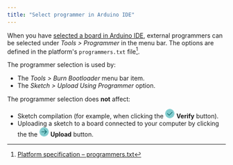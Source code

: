 ```yaml
---
title: "Select programmer in Arduino IDE"
---
```


When you have [selected a board in Arduino IDE](https://support.arduino.cc/hc/en-us/articles/4406856349970-Select-board-and-port-in-Arduino-IDE#board), external programmers can be selected under _Tools > Programmer_ in the menu bar. The options are defined in the platform's `programmers.txt` file[^1].

[^1]: [Platform specification – programmers.txt](https://arduino.github.io/arduino-cli/latest/platform-specification#programmerstxt)

The programmer selection is used by:

* The _Tools > Burn Bootloader_ menu bar item.
* The _Sketch > Upload Using Programmer_ option.

The programmer selection does **not** affect:

* Sketch compilation (for example, when clicking the ![Verify button](img/symbol_verify2.png) **Verify** button).
* Uploading a sketch to a board connected to your computer by clicking the the ![Upload button](img/symbol_upload2.png) **Upload** button.
